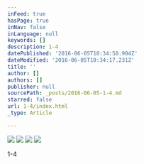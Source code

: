 ```yaml
---
inFeed: true
hasPage: true
inNav: false
inLanguage: null
keywords: []
description: 1-4
datePublished: '2016-06-05T10:34:50.904Z'
dateModified: '2016-06-05T10:34:17.231Z'
title: ''
author: []
authors: []
publisher: null
sourcePath: _posts/2016-06-05-1-4.md
starred: false
url: 1-4/index.html
_type: Article

---
```

![](https://the-grid-user-content.s3-us-west-2.amazonaws.com/c63cb59a-4c7a-4faf-a338-6922588626b8.jpg)
![](https://the-grid-user-content.s3-us-west-2.amazonaws.com/976ae145-2d0d-473b-ab0d-e38809c1af8d.jpg)
![](https://the-grid-user-content.s3-us-west-2.amazonaws.com/8d52acdf-a8cd-4d5a-b7ad-f62bf836b643.jpg)
![](https://the-grid-user-content.s3-us-west-2.amazonaws.com/2221fa24-53de-4d2b-b3fd-19426df9eceb.jpg)

1-4